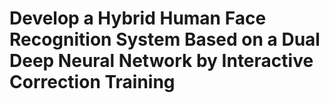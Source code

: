 # Develop a Hybrid Human Face Recognition System Based on a Dual Deep Neural Network by Interactive Correction Training
